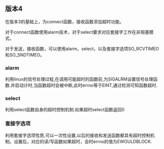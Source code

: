 ## 版本4

在版本3的基础上，为connect函数，接收函数添加超时功能。

对于connect函数使用alarm技术，对于select要求对应套接字工作在非阻塞模式。

对于发送，接收函数，可以使用alarm，select，以及套接字选项SO_RCVTIMEO和SO_SNDTIMEO。

### alarm

利用linux的信号处理过程,在调用可能超时的函数前,为SIGALRM设置信号处理函数.并启动计时,当函数超时会被中断,此时errno等于EINT,通过检测可知函数超时.

### select

利用select函数自身的超时控制机制.如果超时select函数返回0

### 套接字选项

利用套接字选项性质,可以一次性设置,以后的接收和发送函数都具有超时控制机制。设置后，对应的读/写函数如果超时，会时errno的值为EWOULDBLOCK.
